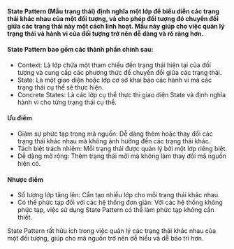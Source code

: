 #### State Pattern (Mẫu trạng thái) định nghĩa một lớp để biểu diễn các trạng thái khác nhau của một đối tượng, và cho phép đối tượng đó chuyển đổi giữa các trạng thái này một cách linh hoạt. Mẫu này giúp cho việc quản lý trạng thái và hành vi của đối tượng trở nên dễ dàng và rõ ràng hơn.

#### State Pattern bao gồm các thành phần chính sau:
- Context: Là lớp chứa một tham chiếu đến trạng thái hiện tại của đối tượng và cung cấp các phương thức để chuyển đổi giữa các trạng thái.
- State: Là một giao diện hoặc lớp cơ sở khai báo các hành vi mà các trạng thái cụ thể sẽ thực hiện.
- Concrete States: Là các lớp cụ thể thực thi giao diện State và định nghĩa hành vi cho từng trạng thái cụ thể.

#### Ưu điểm
- Giảm sự phức tạp trong mã nguồn: Dễ dàng thêm hoặc thay đổi các trạng thái khác nhau mà không ảnh hưởng đến các trạng thái khác.
- Tách biệt trách nhiệm: Mỗi trạng thái được quản lý bởi một lớp riêng biệt.
- Dễ dàng mở rộng: Thêm trạng thái mới mà không làm thay đổi mã nguồn hiện có.
#### Nhược điểm
- Số lượng lớp tăng lên: Cần tạo nhiều lớp cho mỗi trạng thái khác nhau.
- Có thể phức tạp đối với các hệ thống đơn giản: Với các hệ thống không phức tạp, việc sử dụng State Pattern có thể làm phức tạp không cần thiết.

State Pattern rất hữu ích trong việc quản lý các trạng thái khác nhau của một đối tượng, giúp cho mã nguồn trở nên dễ hiểu và dễ bảo trì hơn.
